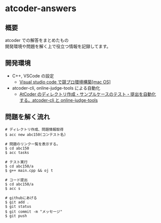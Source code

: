 # atcoder-answers

## 概要

atcoder での解答をまとめたもの \
開発環境や問題を解く上で役立つ情報を記録してます。

## 開発環境

- C++, VSCode の設定
  - [Visual studio code で競プロ環境構築[mac OS]](https://qiita.com/EngTks/items/ffa2a7b4d264e7a052c6)
- atcoder-cli, online-judge-tools による自動化
  - [AtCoder のディレクトリ作成・サンプルケースのテスト・提出を自動化する。atcoder-cli と online-judge-tools](https://qiita.com/takeaship/items/d0718066922612648eaa)

## 問題を解く流れ

```shell
# ディレクトリ作成、問題情報取得
$ acc new abc150(コンテスト名)

# 問題のリンク一覧を表示する。
$ cd abc150
$ acc tasks

# テスト実行
$ cd abc150/a
$ g++ main.cpp && oj t

# コード提出
$ cd abc150/a
$ acc s

# githubにあげる
$ git add .
$ git status
$ git commit -m "メッセージ"
$ git push
```
